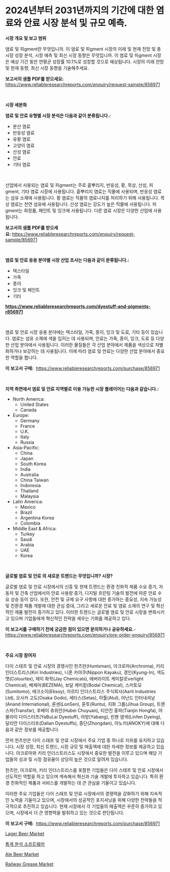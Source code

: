 <p><h1>2024년부터 2031년까지의 기간에 대한 염료와 안료 시장 분석 및 규모 예측.</h1></p><p><strong>시장 개요 및 보고 범위</strong></p>
<p><p>염료 및 피gment란 무엇입니까. 이 염료 및 피gment 시장의 미래 및 현재 전망 및 총 시장 성장 분석, 시장 예측 및 최신 시장 동향은 무엇입니까. 이 염료 및 피gment 시장은 예상 기간 동안 연평균 성장률 10.1%로 성장할 것으로 예상됩니다. 시장의 미래 전망 및 현재 동향, 최신 시장 동향을 기술해주세요.</p></p>
<p><strong>보고서의 샘플 PDF를 받으세요:</strong> <a href="https://www.reliableresearchreports.com/enquiry/request-sample/856971">https://www.reliableresearchreports.com/enquiry/request-sample/856971</a></p>
<p>&nbsp;</p>
<p><strong>시장 세분화</strong></p>
<p><strong>염료 및 안료 유형별 시장 분석은 다음과 같이 분류됩니다.:</strong></p>
<p><ul><li>분산 염료</li><li>반응성 염료</li><li>유황 염료</li><li>고양이 염료</li><li>산성 염료</li><li>안료</li><li>기타 염료</li></ul></p>
<p>&nbsp;</p>
<p><p>산업에서 사용되는 염료 및 피gment는 주로 흩뿌리지, 반응성, 황, 목상, 산성, 피gment, 기타 염료 시장에 사용됩니다. 흩뿌리지 염료는 직물에 사용되며, 반응성 염료는 섬유 소재에 사용됩니다. 황 염료는 직물의 염료나지를 처리하기 위해 사용됩니다. 목상 염료는 천연 섬유에 사용됩니다. 산성 염료는 강도가 높은 직물에 사용됩니다. 피gment는 화장품, 페인트 및 잉크에 사용됩니다. 다른 염료 시장은 다양한 산업에 사용됩니다.</p></p>
<p><strong>보고서의 샘플 PDF를 받으세요:</strong>&nbsp;<a href="https://www.reliableresearchreports.com/enquiry/request-sample/856971">https://www.reliableresearchreports.com/enquiry/request-sample/856971</a></p>
<p>&nbsp;</p>
<p><strong> 염료 및 안료 응용 분야별 시장 산업 조사는 다음과 같이 분류됩니다.:</strong></p>
<p><ul><li>텍스타일</li><li>가죽</li><li>종이</li><li>잉크 및 페인트</li><li>기타</li></ul></p>
<p><strong><a href="https://www.reliableresearchreports.com/dyestuff-and-pigments-r856971">https://www.reliableresearchreports.com/dyestuff-and-pigments-r856971</a></strong></p>
<p>&nbsp;</p>
<p><p>염료 및 안료 시장 응용 분야에는 텍스타일, 가죽, 종이, 잉크 및 도료, 기타 등이 있습니다. 염료는 섬유 소재에 색을 입히는 데 사용되며, 안료는 가죽, 종이, 잉크, 도료 등 다양한 산업 분야에서 사용됩니다. 이러한 물질들은 각 산업 분야에서 제품을 색상으로 차별화하거나 보강하는 데 사용됩니다. 이에 따라 염료 및 안료는 다양한 산업 분야에서 중요한 역할을 합니다.</p></p>
<p><strong>이 보고서 구매:</strong>&nbsp; <a href="https://www.reliableresearchreports.com/purchase/856971">https://www.reliableresearchreports.com/purchase/856971</a></p>
<p>&nbsp;</p>
<p><strong>지역 측면에서 염료 및 안료 지역별로 이용 가능한 시장 플레이어는 다음과 같습니다.:</strong></p>
<p><ul>
    <li>
        North America:
        <ul>
            <li>United States</li>
            <li>Canada</li>
        </ul>
    </li>
    <li>
        Europe:
        <ul>
            <li>Germany</li>
            <li>France</li>
            <li>U.K.</li>
            <li>Italy</li>
            <li>Russia</li>
        </ul>
    </li>
    <li>
        Asia-Pacific:
        <ul>
            <li>China</li>
            <li>Japan</li>
            <li>South Korea</li>
            <li>India</li>
            <li>Australia</li>
            <li>China Taiwan</li>
            <li>Indonesia</li>
            <li>Thailand</li>
            <li>Malaysia</li>
        </ul>
    </li>
    <li>
        Latin America:
        <ul>
            <li>Mexico</li>
            <li>Brazil</li>
            <li>Argentina Korea</li>
            <li>Colombia</li>
        </ul>
    </li>
    <li>
        Middle East & Africa:
        <ul>
            <li>Turkey</li>
            <li>Saudi</li>
            <li>Arabia</li>
            <li>UAE</li>
            <li>Korea</li>
        </ul>
    </li>
    </ul></p>
<p>&nbsp;</p>
<p><strong>글로벌 염료 및 안료 의 새로운 트렌드는 무엇입니까? 시장?</strong></p>
<p><p>글로벌 염료 및 안료 시장에서의 신흥 및 현재 트렌드는 환경 친화적 제품 수요 증가, 자동차 및 건축 산업에서의 안료 사용량 증가, 디지털 프린팅 기술의 발전에 따른 안료 수요 상승 등이 있다. 또한, 안전 및 규제 요구 사항에 대한 증가하는 중요성, 지속 가능성 및 친환경 제품 개발에 대한 관심 증대, 그리고 새로운 안료 및 염료 소재의 연구 및 혁신적인 제품 발전이 증가하고 있다. 이러한 트렌드는 글로벌 염료 및 안료 시장을 변화시키고 있으며 기업들에게 혁신적인 전략을 세우는 기회를 제공하고 있다.</p></p>
<p><strong>이 보고서를 구매하기 전에 궁금한 점이 있으면 문의하거나 공유하세요.</strong>- <a href="https://www.reliableresearchreports.com/enquiry/pre-order-enquiry/856971">https://www.reliableresearchreports.com/enquiry/pre-order-enquiry/856971</a></p>
<p>&nbsp;</p>
<p><strong>주요 시장 참여자</strong></p>
<p><p>다이 스태프 및 안료 시장의 경쟁사인 헌츠만(Huntsman), 아크로마(Archroma), 키리 인더스트리스(Kiri Industries), 니폰 카야쿠(Nippon Kayaku), 경인(Kyung-In), 색도맷(Colourtex), 제이 화학(Jay Chemicals), 에버라이트 케미칼(Everlight Chemical), 베제마(BEZEMA), 보달 케미칼(Bodal Chemical), 스미토모(Sumitomo), 에크소이(Eksoy), 아르티 인더스트리스 주식회사(Aarti Industries Ltd), 오사카 고도(Osaka Godo), 세타스(Setas), 아툴(Atul), 아난드 인터내셔날(Anand International), 론센(LonSen), 룬투(Runtu), 지화 그룹(Jihua Group), 트랜스파(Transfar), 후베이 츄위안(Hubei Chuyuan), 티안진 홍파(Tianjin Hongfa), 야불라이 다이스터프(YaBuLai Dyestuff), 야방(Yabang), 린펜 염색(Linfen Dyeing), 달리안 다이스터프(Dalian Dyestuffs), 중단(Zhongdan), 아노키(ANOKY)에 대해 다음과 같은 정보를 제공합니다.</p><p>먼저 헌츠만은 다이 스태프 및 안료 시장에서 주요 기업 중 하나로 지위를 유지하고 있습니다. 시장 성장, 최신 트렌드, 시장 규모 및 매출액에 대한 자세한 정보를 제공하고 있습니다. 아크로마와 키리 인더스트리스도 시장에서 중요한 발전을 이루고 있으며 해당 기업들의 성과 및 시장 점유율이 상당히 높은 것으로 알려져 있습니다.</p><p>헌츠만, 아크로마, 키리 인더스트리스를 포함한 기업들은 다이 스태프 및 안료 시장에서 선도적인 역할을 하고 있으며 계속해서 혁신과 기술 개발에 투자하고 있습니다. 특히 환경 친화적인 제품과 서비스를 개발하는 데 큰 관심을 기울이고 있습니다.</p><p>이러한 주요 기업들은 다이 스태프 및 안료 시장에서의 경쟁력을 강화하기 위해 지속적인 노력을 기울이고 있으며, 시장에서의 성공적인 포지셔닝을 위해 다양한 전략들을 적극적으로 추진하고 있습니다. 현재 시장에서 각 기업들의 매출액은 꾸준히 증가하고 있으며, 시장에서 더 큰 영향력을 발휘하고 있는 것으로 판단됩니다.</p></p>
<p><strong>이 보고서 구매:</strong>&nbsp;&nbsp;<a href="https://www.reliableresearchreports.com/purchase/856971">https://www.reliableresearchreports.com/purchase/856971</a></p>
<p><p><a href="https://github.com/seekum/Market-Research-Report-List-2/blob/main/lager-beer-market.md">Lager Beer Market</a></p><p><a href="https://github.com/vs10l4sfg5c/Market-Research-Report-List-1/blob/main/649911516928.md">통계 분석 소프트웨어</a></p><p><a href="https://github.com/timeliteaut/Market-Research-Report-List-2/blob/main/ale-beer-market.md">Ale Beer Market</a></p><p><a href="https://issuu.com/reportprime-2/docs/railway-grease-market-size-2030.pptx">Railway Grease Market</a></p></p>